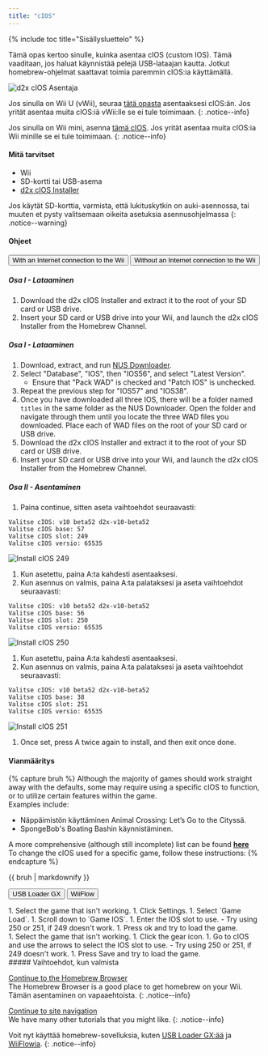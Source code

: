 ```yaml
---
title: "cIOS"
---
```


{% include toc title="Sisällysluettelo" %}

Tämä opas kertoo sinulle, kuinka asentaa cIOS (custom IOS). Tämä vaaditaan, jos haluat käynnistää pelejä USB-lataajan kautta. Jotkut homebrew-ohjelmat saattavat toimia paremmin cIOS:ia käyttämällä.

![d2x cIOS Asentaja](/images/cios/cIOS.png)

Jos sinulla on Wii U (vWii), seuraa [tätä opasta](https://wiiu.hacks.guide/#/vwii-modding) asentaaksesi cIOS:än. Jos yrität asentaa muita cIOS:iä vWii:lle se ei tule toimimaan.
{: .notice--info}

Jos sinulla on Wii mini, asenna [tämä cIOS](cios-mini). Jos yrität asentaa muita cIOS:ia Wii minille se ei tule toimimaan.
{: .notice--info}

#### Mitä tarvitset

- Wii
- SD-kortti tai USB-asema
- [d2x cIOS Installer](https://hbb1.oscwii.org/hbb/d2x-cios-installer/d2x-cios-installer.zip)

Jos käytät SD-korttia, varmista, että lukituskytkin on auki-asennossa, tai muuten et pysty valitsemaan oikeita asetuksia asennusohjelmassa
{: .notice--warning}

#### Ohjeet

<button class="tablinks btn btn--large btn--primary" id="defaultOpen" onclick="openTab(event, 'with-connection')">With an Internet connection to the Wii</button>
<button class="tablinks btn btn--large btn--info" onclick="openTab(event, 'without-connection')">Without an Internet connection to the Wii</button>

<div id="with-connection" class="blanktabcontent" markdown="1">

##### Osa I - Lataaminen

1. Download the d2x cIOS Installer and extract it to the root of your SD card or USB drive.
1. Insert your SD card or USB drive into your Wii, and launch the d2x cIOS Installer from the Homebrew Channel.
</div>
<div id="without-connection" class="blanktabcontent" markdown="1">

##### Osa I - Lataaminen

1. Download, extract, and run [NUS Downloader](https://github.com/WiiDatabase/nusdownloader/releases/latest/download/NUSD-Mod-NUS-Fix.zip).
1. Select "Database", "IOS", then "IOS56", and select "Latest Version".
   - Ensure that "Pack WAD" is checked and "Patch IOS" is unchecked.
1. Repeat the previous step for "IOS57" and "IOS38".
1. Once you have downloaded all three IOS, there will be a folder named `titles` in the same folder as the NUS Downloader. Open the folder and navigate through them until you locate the three WAD files you downloaded. Place each of WAD files on the root of your SD card or USB drive.
1. Download the d2x cIOS Installer and extract it to the root of your SD card or USB drive.
1. Insert your SD card or USB drive into your Wii, and launch the d2x cIOS Installer from the Homebrew Channel.
</div>

##### Osa II - Asentaminen

1. Paina continue, sitten aseta vaihtoehdot seuraavasti:

```
Valitse cIOS: v10 beta52 d2x-v10-beta52
Valitse cIOS base: 57
Valitse cIOS slot: 249
Valitse cIOS versio: 65535
```

![Install cIOS 249](/images/cios/Install249.png)

1. Kun asetettu, paina A:ta kahdesti asentaaksesi.
1. Kun asennus on valmis, paina A:ta palataksesi ja aseta vaihtoehdot seuraavasti:

```
Valitse cIOS: v10 beta52 d2x-v10-beta52
Valitse cIOS base: 56
Valitse cIOS slot: 250
Valitse cIOS versio: 65535
```

![Install cIOS 250](/images/cios/Install250.png)

1. Kun asetettu, paina A:ta kahdesti asentaaksesi.
1. Kun asennus on valmis, paina A:ta palataksesi ja aseta vaihtoehdot seuraavasti:

```
Valitse cIOS: v10 beta52 d2x-v10-beta52
Valitse cIOS base: 38
Valitse cIOS slot: 251
Valitse cIOS versio: 65535
```

![Install cIOS 251](/images/cios/Install251.png)

1. Once set, press A twice again to install, and then exit once done.

#### Vianmääritys

{% capture bruh %}
Although the majority of games should work straight away with the defaults, some may require using a specific cIOS to function, or to utilize certain features within the game.<br> Examples include:

- Näppäimistön käyttäminen Animal Crossing: Let’s Go to the Cityssä.
- SpongeBob's Boating Bashin käynnistäminen.

A more comprehensive (although still incomplete) list can be found [**here**](https://wiki.gbatemp.net/wiki/Wii_cIOS_base_Compatibility_List)<br> To change the cIOS used for a specific game, follow these instructions:
{% endcapture %}

<div class="notice--warning">{{ bruh | markdownify }}</div>

<button class="tablinks btn btn--large btn--primary" id="defaultOpen" onclick="openTab(event, 'usbloadergx')">USB Loader GX</button>
<button class="tablinks btn btn--large btn--info" onclick="openTab(event, 'wiiflow')">WiiFlow</button>

<div id="usbloadergx" class="blanktabcontent" markdown="1">
1. Select the game that isn't working.
1. Click Settings.
1. Select `Game Load`.
1. Scroll down to `Game IOS`.
1. Enter the IOS slot to use.
    - Try using 250 or 251, if 249 doesn't work.
1. Press ok and try to load the game.
</div>
<div id="wiiflow" class="blanktabcontent" markdown="1">
1. Select the game that isn't working.
1. Click the gear icon.
1. Go to cIOS and use the arrows to select the IOS slot to use.
    - Try using 250 or 251, if 249 doesn't work.
1. Press Save and try to load the game.
</div>
##### Vaihtoehdot, kun valmista

[Continue to the Homebrew Browser](hbb)<br> The Homebrew Browser is a good place to get homebrew on your Wii. Tämän asentaminen on vapaaehtoista.
{: .notice--info}

[Continue to site navigation](site-navigation)<br> We have many other tutorials that you might like.
{: .notice--info}

Voit nyt käyttää homebrew-sovelluksia, kuten [USB Loader GX:ää](usbloadergx) ja [WiiFlowia](wiiflow).
{: .notice--info}

<script>
    let tabcontent = document.getElementsByClassName("blanktabcontent");
    let tablinks = document.getElementsByClassName("tablinks");

    function openTab(evt, tabName) {
        let element;

        for (element of tabcontent) {
            element.style.display = "none";
        }

        for (element of tablinks) {
            element.className = element.className.replace("btn--primary", "btn--info");
            if (!element.className.includes('btn--info'))
                element.className += " btn--info";
        }

        document.getElementById(tabName).style.display = "block";
        evt.currentTarget.className = evt.currentTarget.className.replace("btn--info", "btn--primary");
    }

    // Get the element with id="defaultOpen" and click on it
    document.getElementById("defaultOpen").click();
</script>

